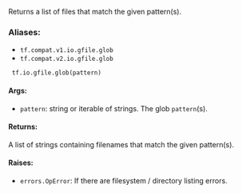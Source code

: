 Returns a list of files that match the given pattern(s).
### Aliases:
- `tf.compat.v1.io.gfile.glob`
- `tf.compat.v2.io.gfile.glob`

```
 tf.io.gfile.glob(pattern)
```
#### Args:
- `pattern`: string or iterable of strings. The glob `pattern`(s).
#### Returns:
A list of strings containing filenames that match the given pattern(s).
#### Raises:
- `errors.OpError`: If there are filesystem / directory listing errors.

